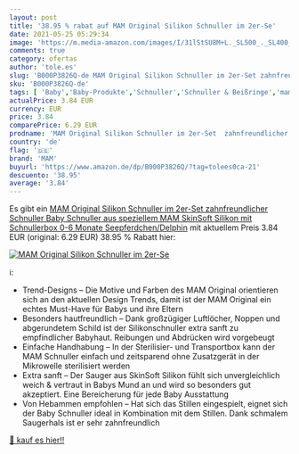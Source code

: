 ```yaml
---
layout: post
title: '38.95 % rabat auf MAM Original Silikon Schnuller im 2er-Se'
date: 2021-05-25 05:29:34
image: 'https://m.media-amazon.com/images/I/31lStSU8M+L._SL500_._SL400_.jpg'
comments: true
category: ofertas
author: 'tole.es'
slug: 'B000P3826Q-de MAM Original Silikon Schnuller im 2er-Set zahnfreundlicher...'
sku: 'B000P3826Q-de'
tags: [ 'Baby','Baby-Produkte','Schnuller','Schnuller & Beißringe','mam', ]
actualPrice: 3.84 EUR
currency: EUR
price: 3.84
comparePrice: 6.29 EUR
prodname: 'MAM Original Silikon Schnuller im 2er-Set  zahnfreundlicher Schnuller  Baby Schnuller aus speziellem MAM SkinSoft Silikon mit Schnullerbox  0-6 Monate  Seepferdchen/Delphin'
country: 'de'
flag: '🇩🇪'
brand: 'MAM'
buyurl: 'https://www.amazon.de/dp/B000P3826Q/?tag=tolees0ca-21'
descuento: '38.95'
average: '3.84'
---
```


Es gibt ein [MAM Original Silikon Schnuller im 2er-Set  zahnfreundlicher Schnuller  Baby Schnuller aus speziellem MAM SkinSoft Silikon mit Schnullerbox  0-6 Monate  Seepferdchen/Delphin](https://www.amazon.de/dp/B000P3826Q/?tag=tolees0ca-21) mit aktuellem Preis 3.84 EUR (original: 6.29 EUR) 38.95 % Rabatt hier:

[![MAM Original Silikon Schnuller im 2er-Se](https://m.media-amazon.com/images/I/31lStSU8M+L._SL500_._SL400_.jpg)](https://www.amazon.de/dp/B000P3826Q/?tag=tolees0ca-21)

ℹ️:

- Trend-Designs – Die Motive und Farben des MAM Original orientieren sich an den aktuellen Design Trends, damit ist der MAM Original ein echtes Must-Have für Babys und ihre Eltern
- Besonders hautfreundlich – Dank großzügiger Luftlöcher, Noppen und abgerundetem Schild ist der Silikonschnuller extra sanft zu empfindlicher Babyhaut. Reibungen und Abdrücken wird vorgebeugt
- Einfache Handhabung – In der Sterilisier- und Transportbox kann der MAM Schnuller einfach und zeitsparend ohne Zusatzgerät in der Mikrowelle sterilisiert werden
- Extra sanft – Der Sauger aus SkinSoft Silikon fühlt sich unvergleichlich weich & vertraut in Babys Mund an und wird so besonders gut akzeptiert. Eine Bereicherung für jede Baby Ausstattung
- Von Hebammen empfohlen – Hat sich das Stillen eingespielt, eignet sich der Baby Schnuller ideal in Kombination mit dem Stillen. Dank schmalem Saugerhals ist er sehr zahnfreundlich

[🛒 kauf es hier!!](https://www.amazon.de/dp/B000P3826Q/?tag=tolees0ca-21)
